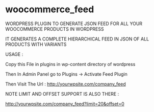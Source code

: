 # woocommerce_feed

WORDPRESS PLUGIN TO GENERATE JSON FEED FOR ALL YOUR WOOCOMMERCE PRODUCTS IN WORDPRESS 

IT GENERATES A COMPLETE HIERARCHICAL FEED IN JSON OF ALL PRODUCTS WITH VARIANTS

USAGE :
 
Copy this File in plugins in wp-content directory of wordpress

Then In Admin Panel go to Plugins -> Activate Feed Plugin 

Then Visit The Url : http://yourwpsite.com/company_feed


NOTE LIMIT AND OFFSET SUPPORT IS ALSO THERE :

http://yourwpsite.com/company_feed?limit=20&offset=0




